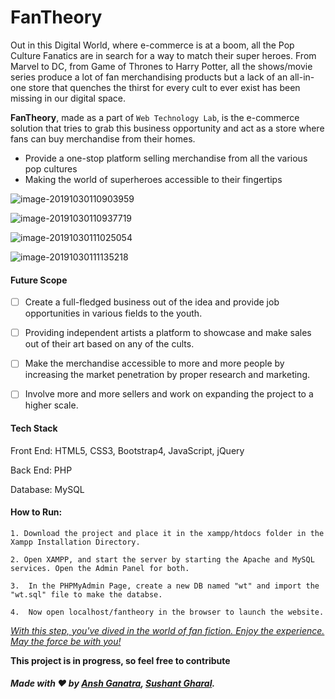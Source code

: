 # FanTheory

Out in this Digital World, where e-commerce is at a boom, all the Pop Culture Fanatics are in search for a way to match their super heroes. From Marvel to DC, from Game of Thrones to Harry Potter, all the shows/movie series produce a lot of fan merchandising products but a lack of an all-in-one store that quenches the thirst for every cult to ever exist has been missing in our digital space.

**FanTheory**, made as a part of `Web Technology Lab`, is the e-commerce solution that tries to grab this business opportunity and act as a store where fans can buy merchandise from their homes.

- Provide a one-stop platform selling merchandise from all the various pop cultures
- Making the world of superheroes accessible to their fingertips

![image-20191030110903959](C:\Users\acer\AppData\Roaming\Typora\typora-user-images\image-20191030110903959.png)



![image-20191030110937719](C:\Users\acer\AppData\Roaming\Typora\typora-user-images\image-20191030110937719.png)

![image-20191030111025054](C:\Users\acer\AppData\Roaming\Typora\typora-user-images\image-20191030111025054.png)



![image-20191030111135218](C:\Users\acer\AppData\Roaming\Typora\typora-user-images\image-20191030111135218.png)

#### Future Scope

- [ ] Create a full-fledged business out of the idea and provide job opportunities in various fields to the youth.

- [ ] Providing independent artists a platform to showcase and make sales out of their art based on any of the cults. 

- [ ] Make the merchandise accessible to more and more people by increasing the market penetration by proper research and marketing.

- [ ] Involve more and more sellers and work on expanding the project to a higher scale.

  

#### Tech Stack

Front End: HTML5, CSS3, Bootstrap4, JavaScript, jQuery

Back End: PHP

Database: MySQL



#### How to Run:

`1. Download the project and place it in the xampp/htdocs folder in the Xampp Installation Directory.`

`2. Open XAMPP, and start the server by starting the Apache and MySQL services. Open the Admin Panel for both.`

`3.  In the PHPMyAdmin Page, create a new DB named "wt" and import the "wt.sql" file to make the databse.`

`4.  Now open localhost/fantheory in the browser to launch the website. `



 *<u>With this step, you've dived in the world of fan fiction. Enjoy the experience. May the force be with you!</u>*



**This project is in progress, so feel free to contribute**

##### Made with ❤️ by [Ansh Ganatra](github.com/anshganatra), [Sushant Gharal](github.com/9sushantg).

